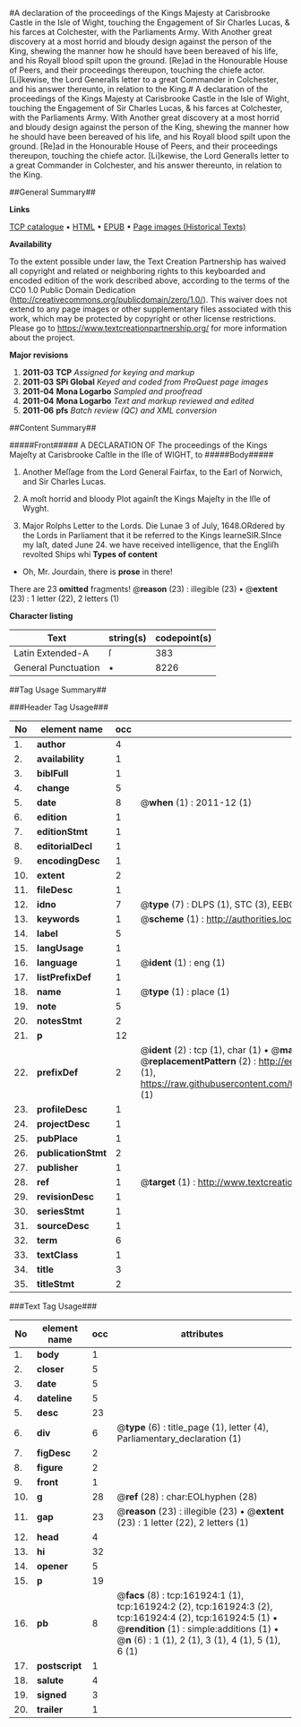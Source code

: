 #A declaration of the proceedings of the Kings Majesty at Carisbrooke Castle in the Isle of Wight, touching the Engagement of Sir Charles Lucas, & his farces at Colchester, with the Parliaments Army. With Another great discovery at a most horrid and bloudy design against the person of the King, shewing the manner how he should have been bereaved of his life, and his Royall blood spilt upon the ground. [Re]ad in the Honourable House of Peers, and their proceedings thereupon, touching the chiefe actor. [Li]kewise, the Lord Generalls letter to a great Commander in Colchester, and his answer thereunto, in relation to the King.#
A declaration of the proceedings of the Kings Majesty at Carisbrooke Castle in the Isle of Wight, touching the Engagement of Sir Charles Lucas, & his farces at Colchester, with the Parliaments Army. With Another great discovery at a most horrid and bloudy design against the person of the King, shewing the manner how he should have been bereaved of his life, and his Royall blood spilt upon the ground. [Re]ad in the Honourable House of Peers, and their proceedings thereupon, touching the chiefe actor. [Li]kewise, the Lord Generalls letter to a great Commander in Colchester, and his answer thereunto, in relation to the King.

##General Summary##

**Links**

[TCP catalogue](http://www.ota.ox.ac.uk/tcp/)  • 
[HTML](http://tei.it.ox.ac.uk/tcp/Texts-HTML/free/A82/A82223.html)  • 
[EPUB](http://tei.it.ox.ac.uk/tcp/Texts-EPUB/free/A82/A82223.epub) • 
[Page images (Historical Texts)](https://historicaltexts.jisc.ac.uk/eebo-99864662e)

**Availability**

To the extent possible under law, the Text Creation Partnership has waived all copyright and related or neighboring rights to this keyboarded and encoded edition of the work described above, according to the terms of the CC0 1.0 Public Domain Dedication (http://creativecommons.org/publicdomain/zero/1.0/). This waiver does not extend to any page images or other supplementary files associated with this work, which may be protected by copyright or other license restrictions. Please go to https://www.textcreationpartnership.org/ for more information about the project.

**Major revisions**

1. __2011-03__ __TCP__ *Assigned for keying and markup*
1. __2011-03__ __SPi Global__ *Keyed and coded from ProQuest page images*
1. __2011-04__ __Mona Logarbo__ *Sampled and proofread*
1. __2011-04__ __Mona Logarbo__ *Text and markup reviewed and edited*
1. __2011-06__ __pfs__ *Batch review (QC) and XML conversion*

##Content Summary##

#####Front#####
A DECLARATION OF The proceedings of the Kings Majeſty at Carisbrooke Caſtle in the Iſle of WIGHT, to
#####Body#####

1. Another Meſſage from the Lord General Fairfax, to the Earl of Norwich, and Sir Charles Lucas.

1. A moſt horrid and bloody Plot againſt the Kings Majeſty in the Iſle of Wyght.

1. Major Rolphs Letter to the Lords.
Die Lunae 3 of July, 1648.ORdered by the Lords in Parliament that it be referred to the Kings learneSIR.SInce my laſt, dated June 24. we have received intelligence, that the Engliſh revolted Ships whi
**Types of content**

  * Oh, Mr. Jourdain, there is **prose** in there!

There are 23 **omitted** fragments! 
 @__reason__ (23) : illegible (23)  •  @__extent__ (23) : 1 letter (22), 2 letters (1)

**Character listing**


|Text|string(s)|codepoint(s)|
|---|---|---|
|Latin Extended-A|ſ|383|
|General Punctuation|•|8226|

##Tag Usage Summary##

###Header Tag Usage###

|No|element name|occ|attributes|
|---|---|---|---|
|1.|__author__|4||
|2.|__availability__|1||
|3.|__biblFull__|1||
|4.|__change__|5||
|5.|__date__|8| @__when__ (1) : 2011-12 (1)|
|6.|__edition__|1||
|7.|__editionStmt__|1||
|8.|__editorialDecl__|1||
|9.|__encodingDesc__|1||
|10.|__extent__|2||
|11.|__fileDesc__|1||
|12.|__idno__|7| @__type__ (7) : DLPS (1), STC (3), EEBO-CITATION (1), PROQUEST (1), VID (1)|
|13.|__keywords__|1| @__scheme__ (1) : http://authorities.loc.gov/ (1)|
|14.|__label__|5||
|15.|__langUsage__|1||
|16.|__language__|1| @__ident__ (1) : eng (1)|
|17.|__listPrefixDef__|1||
|18.|__name__|1| @__type__ (1) : place (1)|
|19.|__note__|5||
|20.|__notesStmt__|2||
|21.|__p__|12||
|22.|__prefixDef__|2| @__ident__ (2) : tcp (1), char (1)  •  @__matchPattern__ (2) : ([0-9\-]+):([0-9IVX]+) (1), (.+) (1)  •  @__replacementPattern__ (2) : http://eebo.chadwyck.com/downloadtiff?vid=$1&page=$2 (1), https://raw.githubusercontent.com/textcreationpartnership/Texts/master/tcpchars.xml#$1 (1)|
|23.|__profileDesc__|1||
|24.|__projectDesc__|1||
|25.|__pubPlace__|1||
|26.|__publicationStmt__|2||
|27.|__publisher__|1||
|28.|__ref__|1| @__target__ (1) : http://www.textcreationpartnership.org/docs/. (1)|
|29.|__revisionDesc__|1||
|30.|__seriesStmt__|1||
|31.|__sourceDesc__|1||
|32.|__term__|6||
|33.|__textClass__|1||
|34.|__title__|3||
|35.|__titleStmt__|2||


###Text Tag Usage###

|No|element name|occ|attributes|
|---|---|---|---|
|1.|__body__|1||
|2.|__closer__|5||
|3.|__date__|5||
|4.|__dateline__|5||
|5.|__desc__|23||
|6.|__div__|6| @__type__ (6) : title_page (1), letter (4), Parliamentary_declaration (1)|
|7.|__figDesc__|2||
|8.|__figure__|2||
|9.|__front__|1||
|10.|__g__|28| @__ref__ (28) : char:EOLhyphen (28)|
|11.|__gap__|23| @__reason__ (23) : illegible (23)  •  @__extent__ (23) : 1 letter (22), 2 letters (1)|
|12.|__head__|4||
|13.|__hi__|32||
|14.|__opener__|5||
|15.|__p__|19||
|16.|__pb__|8| @__facs__ (8) : tcp:161924:1 (1), tcp:161924:2 (2), tcp:161924:3 (2), tcp:161924:4 (2), tcp:161924:5 (1)  •  @__rendition__ (1) : simple:additions (1)  •  @__n__ (6) : 1 (1), 2 (1), 3 (1), 4 (1), 5 (1), 6 (1)|
|17.|__postscript__|1||
|18.|__salute__|4||
|19.|__signed__|3||
|20.|__trailer__|1||
